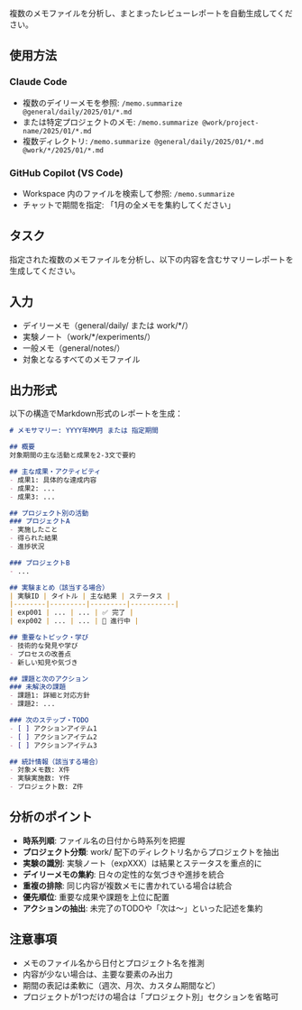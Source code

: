複数のメモファイルを分析し、まとまったレビューレポートを自動生成してください。

## 使用方法

### Claude Code
- 複数のデイリーメモを参照: `/memo.summarize @general/daily/2025/01/*.md`
- または特定プロジェクトのメモ: `/memo.summarize @work/project-name/2025/01/*.md`
- 複数ディレクトリ: `/memo.summarize @general/daily/2025/01/*.md @work/*/2025/01/*.md`

### GitHub Copilot (VS Code)
- Workspace 内のファイルを検索して参照: `/memo.summarize`
- チャットで期間を指定: 「1月の全メモを集約してください」

## タスク
指定された複数のメモファイルを分析し、以下の内容を含むサマリーレポートを生成してください。

## 入力
- デイリーメモ（general/daily/ または work/*/）
- 実験ノート（work/*/experiments/）
- 一般メモ（general/notes/）
- 対象となるすべてのメモファイル

## 出力形式
以下の構造でMarkdown形式のレポートを生成：

```markdown
# メモサマリー: YYYY年MM月 または 指定期間

## 概要
対象期間の主な活動と成果を2-3文で要約

## 主な成果・アクティビティ
- 成果1: 具体的な達成内容
- 成果2: ...
- 成果3: ...

## プロジェクト別の活動
### プロジェクトA
- 実施したこと
- 得られた結果
- 進捗状況

### プロジェクトB
- ...

## 実験まとめ（該当する場合）
| 実験ID | タイトル | 主な結果 | ステータス |
|--------|---------|---------|-----------|
| exp001 | ... | ... | ✅ 完了 |
| exp002 | ... | ... | 🔬 進行中 |

## 重要なトピック・学び
- 技術的な発見や学び
- プロセスの改善点
- 新しい知見や気づき

## 課題と次のアクション
### 未解決の課題
- 課題1: 詳細と対応方針
- 課題2: ...

### 次のステップ・TODO
- [ ] アクションアイテム1
- [ ] アクションアイテム2
- [ ] アクションアイテム3

## 統計情報（該当する場合）
- 対象メモ数: X件
- 実験実施数: Y件
- プロジェクト数: Z件
```

## 分析のポイント
- **時系列順**: ファイル名の日付から時系列を把握
- **プロジェクト分類**: work/ 配下のディレクトリ名からプロジェクトを抽出
- **実験の識別**: 実験ノート（expXXX）は結果とステータスを重点的に
- **デイリーメモの集約**: 日々の定性的な気づきや進捗を統合
- **重複の排除**: 同じ内容が複数メモに書かれている場合は統合
- **優先順位**: 重要な成果や課題を上位に配置
- **アクションの抽出**: 未完了のTODOや「次は〜」といった記述を集約

## 注意事項
- メモのファイル名から日付とプロジェクト名を推測
- 内容が少ない場合は、主要な要素のみ出力
- 期間の表記は柔軟に（週次、月次、カスタム期間など）
- プロジェクトが1つだけの場合は「プロジェクト別」セクションを省略可
